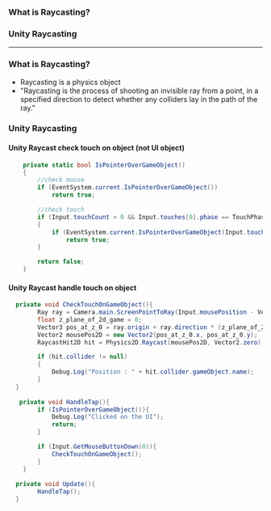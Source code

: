 ### What is Raycasting?
### Unity Raycasting

----------------------------------------

### What is Raycasting?

* Raycasting is a physics object
* "Raycasting is the process of shooting an invisible ray from a point, in a specified direction to detect whether any colliders lay in the path of the ray."


### Unity Raycasting

#### Unity Raycast check touch on object (not UI object)

```c#
    private static bool IsPointerOverGameObject()
    {
        //check mouse
        if (EventSystem.current.IsPointerOverGameObject())
            return true;

        //check touch
        if (Input.touchCount > 0 && Input.touches[0].phase == TouchPhase.Began)
        {
            if (EventSystem.current.IsPointerOverGameObject(Input.touches[0].fingerId))
                return true;
        }

        return false;
    }
```

#### Unity Raycast handle touch on object

```c#
  private void CheckTouchOnGameObject(){
        Ray ray = Camera.main.ScreenPointToRay(Input.mousePosition - Vector3.up);
        float z_plane_of_2d_game = 0;
        Vector3 pos_at_z_0 = ray.origin + ray.direction * (z_plane_of_2d_game - ray.origin.z) / ray.direction.z;
        Vector2 mousePos2D = new Vector2(pos_at_z_0.x, pos_at_z_0.y);
        RaycastHit2D hit = Physics2D.Raycast(mousePos2D, Vector2.zero);

        if (hit.collider != null)
        {
            Debug.Log("Position : " + hit.collider.gameObject.name);
        }
  }
  
   private void HandleTap(){
        if (IsPointerOverGameObject()){
            Debug.Log("Clicked on the UI");
            return;
        }

        if (Input.GetMouseButtonDown(0)){
            CheckTouchOnGameObject();
        }
    }
  
  private void Update(){
        HandleTap();
  }

```

